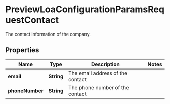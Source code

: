 

# PreviewLoaConfigurationParamsRequestContact

The contact information of the company.

## Properties

| Name | Type | Description | Notes |
|------------ | ------------- | ------------- | -------------|
|**email** | **String** | The email address of the contact |  |
|**phoneNumber** | **String** | The phone number of the contact |  |



